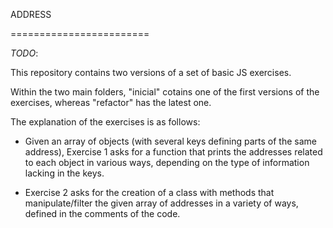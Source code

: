 ADDRESS

========================

_TODO_: 

This repository contains two versions of a set of basic JS exercises.

Within the two main folders, "inicial" cotains one of the first versions of the exercises, whereas "refactor" has the latest one.

The explanation of the exercises is as follows:

- Given an array of objects (with several keys defining parts of the same address), Exercise 1 asks for a function that prints the addresses
related to each object in various ways, depending on the type of information lacking in the keys.

- Exercise 2 asks for the creation of a class with methods that manipulate/filter the given array of addresses in a variety of ways, defined in the comments of the code. 
